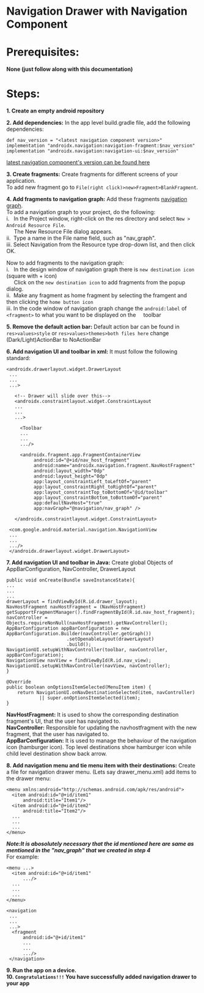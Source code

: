 # Navigation Drawer with Navigation Component

# Prerequisites: 
**None (just follow along with this documentation)**

# Steps:
**1. Create an empty android repository**

**2. Add dependencies:**
  In the app level build.gradle file, add the following dependencies:
  ```
  def nav_version = "<latest navigation component version>"
  implementation "androidx.navigation:navigation-fragment:$nav_version"
  implementation "androidx.navigation:navigation-ui:$nav_version"
  ```
  [latest navigation component's version can be found here](https://developer.android.com/jetpack/androidx/releases/navigation)
 
**3. Create fragments:**
  Create fragments for different screens of your application.\
  To add new fragment go to `File(right click)>new>Fragment>BlankFragment`.
  
**4. Add fragments to navigation graph:**
  Add these fragments [navigation graph](https://developer.android.com/jetpack/androidx/releases/navigation).\
  To add a navigation graph to your project, do the following:\
  i. &nbsp;&nbsp;In the Project window, right-click on the res directory and select `New > Android Resource File`. \
       &nbsp;&nbsp;&nbsp;&nbsp;&nbsp;The New Resource File dialog appears.\
  ii. &nbsp;Type a name in the File name field, such as "nav_graph".\
  iii. Select Navigation from the Resource type drop-down list, and then click OK.
  
  Now to add fragments to the navigation graph:\
  i. &nbsp;&nbsp;In the design window of navigation graph there is `new destination icon` (square with + icon)\
  &nbsp;&nbsp;&nbsp;&nbsp;&nbsp;Click on the `new destination icon` to add fragments from the popup dialog.\
  ii. &nbsp;Make any fragment as home fragment by selecting the framgent and then clicking the `home button icon`\
  iii. In the code window of navigation graph change the `android:label` of `<fragment>` to what you want to be displayed on the 
  &nbsp;&nbsp;&nbsp;&nbsp;toolbar
  
**5. Remove the default action bar:**
  Default action bar can be found in `res>values>style` or `res>values>themes>both files here` change (Dark/Light)ActionBar to NoActionBar
  
**6. Add navigation UI and toolbar in xml:**
  It must follow the following standard:
  ```
  <androidx.drawerlayout.widget.DrawerLayout
   ...
   ...
   ...>
   
     <!-- Drawer will slide over this-->
     <androidx.constraintlayout.widget.ConstraintLayout
     ...
     ...
     ...>

       <Toolbar
       ...
       ...
       .../>
       
       <androidx.fragment.app.FragmentContainerView
            android:id="@+id/nav_host_fragment"
            android:name="androidx.navigation.fragment.NavHostFragment"
            android:layout_width="0dp"
            android:layout_height="0dp"
            app:layout_constraintLeft_toLeftOf="parent"
            app:layout_constraintRight_toRightOf="parent"
            app:layout_constraintTop_toBottomOf="@id/toolbar"
            app:layout_constraintBottom_toBottomOf="parent"
            app:defaultNavHost="true"
            app:navGraph="@navigation/nav_graph" />

     </androidx.constraintlayout.widget.ConstraintLayout>

   <com.google.android.material.navigation.NavigationView
   ...
   ...
   .../>
   </androidx.drawerlayout.widget.DrawerLayout>
  ```
  
**7. Add navigation UI and toolbar in Java:**
  Create global Objects of AppBarConfiguration, NavController, DrawerLayout
  ```
  public void onCreate(Bundle saveInstanceState){
  ...
  ...
  ...
  drawerLayout = findViewById(R.id.drawer_layout);
  NavHostFragment navHostFragment = (NavHostFragment) getSupportFragmentManager().findFragmentById(R.id.nav_host_fragment);
  navController = Objects.requireNonNull(navHostFragment).getNavController();
  AppBarConfiguration appBarConfiguration = new AppBarConfiguration.Builder(navController.getGraph())
                        .setOpenableLayout(drawerLayout)
                        .build();
  NavigationUI.setupWithNavController(toolbar, navController, appBarConfiguration);
  NavigationView navView = findViewById(R.id.nav_view);
  NavigationUI.setupWithNavController(navView, navController);
  }

  @Override
  public boolean onOptionsItemSelected(MenuItem item) {
      return NavigationUI.onNavDestinationSelected(item, navController)
              || super.onOptionsItemSelected(item);
  }
  ```
  
  **NavHostFragment:** It is used to show the corresponding destination fragment's UI, that the user has navigated to.\
  **NavController:** Responsible for updating the navhostfragment with the new fragment, that the user has navigated to.\
  **AppBarConfiguration:** It is used to manage the behaviour of the navigation icon (hamburger icon). Top level destinations show hamburger icon while child level destination show back arrow.

**8. Add navigation menu and tie menu item with their destinations:**
  Create a file for navigation drawer menu. (Lets say drawer_menu.xml)
  add items to the drawer menu:
  ```
  <menu xmlns:android="http://schemas.android.com/apk/res/android">
    <item android:id="@+id/item1"
        android:title="Item1"/>
    <item android:id="@+id/item2"
        android:title="Item2"/>
    ...
    ...
    ...
  </menu>
  ```
  ***Note:It is abosolutely necessary that the id mentioned here are same as mentioned in the "nav_graph" that we created in step 4***\
  For example:
  ```
  <menu ...>
    <item android:id="@+id/item1"
        .../>
    ...
    ...
    ...
  </menu>
  ```
  ```
  <navigation
   ...
   ...
   ...>
    <fragment
        android:id="@+id/item1"
        ...
        ...
        .../>    
   </navigation>
  ```

**9. Run the app on a device.**\
**10. `Congratulations!!!` You have successfully added navigation drawer to your app**
